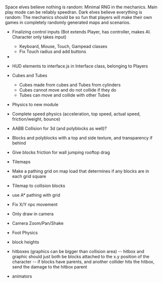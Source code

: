 <!--
      ::::::::   ::::::::  :::::::::  ::::::::::          ::::::::   ::::::::  ::::    :::  ::::::::  :::::::::: ::::::::: :::::::::::
    :+:    :+: :+:    :+: :+:    :+: :+:                :+:    :+: :+:    :+: :+:+:   :+: :+:    :+: :+:        :+:    :+:    :+:
   +:+        +:+    +:+ +:+    +:+ +:+                +:+        +:+    +:+ :+:+:+  +:+ +:+        +:+        +:+    +:+    +:+
  +#+        +#+    +:+ +#++:++#:  +#++:++#           +#+        +#+    +:+ +#+ +:+ +#+ +#+        +#++:++#   +#++:++#+     +#+
 +#+        +#+    +#+ +#+    +#+ +#+                +#+        +#+    +#+ +#+  +#+#+# +#+        +#+        +#+           +#+
#+#    #+# #+#    #+# #+#    #+# #+#                #+#    #+# #+#    #+# #+#   #+#+# #+#    #+# #+#        #+#           #+#
########   ########  ###    ### ##########          ########   ########  ###    ####  ########  ########## ###           ###
-->
Space elves believe nothing is random:
    Minimal RNG in the mechanics. Main play mode can be reliably speedran.
Dark elves believe everything is random:
    The mechanics should be so fun that players will make their
    own games in completely randomly generated maps and scenarios.

<!--
      :::::::::   ::::::::          :::::::::: ::::::::::: :::::::::   :::::::: :::::::::::
     :+:    :+: :+:    :+:         :+:            :+:     :+:    :+: :+:    :+:    :+:
    +:+    +:+ +:+    +:+         +:+            +:+     +:+    +:+ +:+           +:+
   +#+    +:+ +#+    +:+         :#::+::#       +#+     +#++:++#:  +#++:++#++    +#+
  +#+    +#+ +#+    +#+         +#+            +#+     +#+    +#+        +#+    +#+
 #+#    #+# #+#    #+#         #+#            #+#     #+#    #+# #+#    #+#    #+#
#########   ########          ###        ########### ###    ###  ########     ###
-->

- Finalizing control inputs (Bot extends Player, has controller, makes AI. Character only takes input)
    - Keyboard, Mouse, Touch, Gampead classes
    - Fix Touch radius and add buttons
- 
- HUD elements to interface.js in Interface class, belonging to Players
- Cubes and Tubes
    - Cubes made from cubes and Tubes from cylinders
    - Cubes cannot move and do not collide if they do
    - Tubes can move and collide with other Tubes
- Physics to new module
- Complete speed physics (acceleration, top speed, actual speed, friction/weight, bounce)
- AABB Collision for 3d (and polyblocks as well)?
- Blocks and polyblocks with a top and side texture, and transparency if behind
- Give blocks friction for wall jumping rooftop drag

- Tilemaps
- Make a pathing grid on map load that determines if any blocks are in each grid square
- Tilemap to collision blocks
- use A* pathing with grid

- Fix X/Y npc movement
- Only draw in camera
- Camera Zoom/Pan/Shake
- Foot Physics

- block heights
- hitboxes (graphics can be bigger than collision area)
    -- hitbox and graphic should just both be blocks attached to the x.y position of the character
    -- if blocks have parents, and another collider hits the hitbox, send the damage to the hitbox parent
- animators